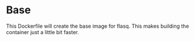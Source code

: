 # Base
This Dockerfile will create the base image for flasq. This makes building the container just a little bit faster.
